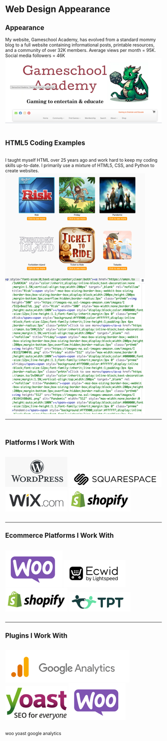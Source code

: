 # Web Design Appearance
## Appearance
My website, Gameschool Academy, has evolved from a standard mommy blog to a full website containing informational posts, printable resources, and a community of over 32K members. Average views per month = 95K. Social media followers = 46K
<br>
<a href="https://github.com/meggrooms/Gameschool_Academy/commit/1f4bbd9ee432cbd3b1735a86bbd6b02d91c92e57">
<img src="https://raw.githubusercontent.com/meggrooms/Gameschool_Academy/1f4bbd9ee432cbd3b1735a86bbd6b02d91c92e57/Screenshot%202024-05-31%20at%2012.25.35%20PM.png"> </a>
<br>
<br>


## HTML5 Coding Examples
<br> 
I taught myself HTML over 25 years ago and work hard to keep my coding skills up-to-date. I primarily use a mixture of HTML5, CSS, and Python to create websites.
<br>
<a href="https://github.com/meggrooms/Gameschool_Academy/blob/main/Screenshot%202024-05-31%20at%2012.07.58%20PM.png">
<img src=https://github.com/meggrooms/Gameschool_Academy/blob/main/Screenshot%202024-05-31%20at%2012.07.58%20PM.png?raw=true" width=450 align="left"></a>
<a href="https://github.com/meggrooms/Gameschool_Academy/blob/main/Screenshot%202024-05-31%20at%2012.12.55%20PM.png">
<img src="https://github.com/meggrooms/Gameschool_Academy/blob/main/Screenshot%202024-05-31%20at%2012.12.55%20PM.png?raw=true" width=450">
</a>

<hr>

<BR>

## Platforms I Work With
<BR>
<a href="https://wordpress.com">
<img src="https://github.com/meggrooms/webdesign/blob/main/Screenshot%202024-05-31%20at%2012.56.57%20PM.png?raw=true" width=200"></a>

<a href="https://squarespace.com">
<img src="https://github.com/meggrooms/webdesign/blob/main/Squarespace_logo_PNG5.png?raw=true" width=300"></a>

<a href="https://wix.com">
<img src="https://github.com/meggrooms/webdesign/blob/main/wix-com(1).jpg?raw=true" width=200"></a>


<a href="shopify.com">
<img src="https://github.com/meggrooms/Gameschool_Academy/blob/main/9f2c56f4979acbc65a3617c005ee7021(1).png?raw=true" width=200"></a>

<BR>
<BR>
<hr>

## Ecommerce Platforms I Work With
<br>
<a href="https://woocommerce.com/">
<img src="https://github.com/meggrooms/Gameschool_Academy/blob/main/Screenshot%202024-05-31%20at%2012.37.55%20PM.png?raw=true" with=100"></a>
  
<a href="https://www.ecwid.com/">
<img src="https://raw.githubusercontent.com/meggrooms/Gameschool_Academy/383e6538739171df315092a0b98ff0eef207e9f4/Screenshot%202024-05-31%20at%2012.36.04%20PM.png" width=200"></a>

<a href="shopify.com">
<img src="https://github.com/meggrooms/Gameschool_Academy/blob/main/9f2c56f4979acbc65a3617c005ee7021(1).png?raw=true" width=200"></a>

<a href="https://teacherspayteachers.com">
<img src="https://raw.githubusercontent.com/meggrooms/webdesign/d760e7bebf895d46b4ccf00df91d5ef9fedcb3c5/Screenshot%202024-05-31%20at%2012.48.08%20PM.png" width=200"></a>


<br>
<br>
<hr>
<h2>Plugins I Work With</h2>
<BR>
<a href="https://analytics.google.com">
<img src="https://github.com/meggrooms/webdesign/blob/main/Screenshot%202024-05-31%20at%201.21.33%20PM.png?raw=true" width=400"></a>

<a href="https://yoast.com">
<img src="https://github.com/meggrooms/webdesign/blob/main/Screenshot%202024-05-31%20at%201.26.06%20PM.png?raw=true" width=200"></a>

<a href="https://woocommerce.com/">
<img src="https://github.com/meggrooms/Gameschool_Academy/blob/main/Screenshot%202024-05-31%20at%2012.37.55%20PM.png?raw=true" with=100"></a>


<BR>
<BR>

woo
yoast
google analytics




